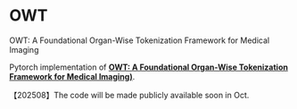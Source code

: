 # OWT
OWT: A Foundational Organ-Wise Tokenization Framework for Medical Imaging

Pytorch implementation of **[OWT: A Foundational Organ-Wise Tokenization Framework for Medical Imaging)](https://arxiv.org/pdf/2505.04899)**.

【202508】The code will be made publicly available soon in Oct.
